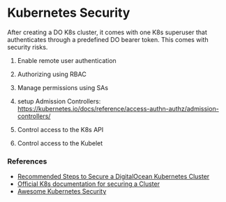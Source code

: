 # Kubernetes Security

After creating a DO K8s cluster, it comes with one K8s superuser that authenticates through a predefined DO bearer token. This comes with security risks.

1. Enable remote user authentication
2. Authorizing using RBAC
3. Manage permissions using SAs
4. setup Admission Controllers: <https://kubernetes.io/docs/reference/access-authn-authz/admission-controllers/>

1. Control access to the K8s API
2. Control access to the Kubelet

### References

- [Recommended Steps to Secure a DigitalOcean Kubernetes Cluster](https://www.digitalocean.com/community/tutorials/recommended-steps-to-secure-a-digitalocean-kubernetes-cluster)
- [Official K8s documentation for securing a Cluster](https://kubernetes.io/docs/tasks/administer-cluster/securing-a-cluster/)
- [Awesome Kubernetes Security](https://github.com/ksoclabs/awesome-kubernetes-security)
